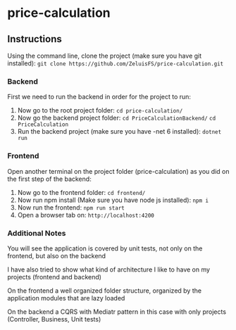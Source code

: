 # price-calculation

## Instructions

Using the command line, clone the project (make sure you have git installed): `git clone https://github.com/ZeluisFS/price-calculation.git`

### Backend

First we need to run the backend in order for the project to run:

1. Now go to the root project folder: `cd price-calculation/`
2. Now go the backend project folder: `cd PriceCalculationBackend/` `cd PriceCalculation`
3. Run the backend project (make sure you have -net 6 installed): `dotnet run`

### Frontend

Open another terminal on the project folder (price-calculation) as you did on the first step of the backend:

1. Now go to the frontend folder: `cd frontend/`
2. Now run npm install (Make sure you have node js installed): `npm i`
3. Now run the frontend: `npm run start`
4. Open a browser tab on: `http://localhost:4200`


### Additional Notes

You will see the application is covered by unit tests, not only on the frontend, but also on the backend

I have also tried to show what kind of architecture I like to have on my projects (frontend and backend)

On the frontend a well organized folder structure, organized by the application modules that are lazy loaded

On the backend a CQRS with Mediatr pattern in this case with only projects (Controller, Business, Unit tests)